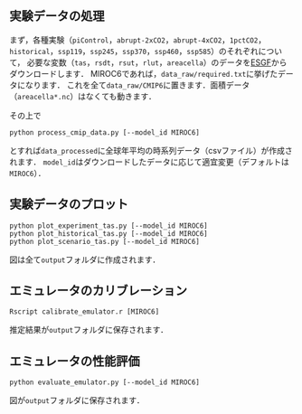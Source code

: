 ## 実験データの処理

まず，各種実験（`piControl`，`abrupt-2xCO2`，`abrupt-4xCO2`，`1pctCO2`，`historical`，`ssp119`，`ssp245`，`ssp370`，`ssp460`，`ssp585`）のそれぞれについて，
必要な変数（`tas`，`rsdt`，`rsut`，`rlut`，`areacella`）のデータを[ESGF](https://esgf.llnl.gov/)からダウンロードします．
MIROC6であれば，`data_raw/required.txt`に挙げたデータになります．
これを全て`data_raw/CMIP6`に置きます．面積データ（`areacella*.nc`）はなくても動きます．

その上で
```
python process_cmip_data.py [--model_id MIROC6]
```
とすれば`data_processed`に全球年平均の時系列データ（csvファイル）が作成されます．
`model_id`はダウンロードしたデータに応じて適宜変更（デフォルトは`MIROC6`）．

## 実験データのプロット

```
python plot_experiment_tas.py [--model_id MIROC6]
python plot_historical_tas.py [--model_id MIROC6]
python plot_scenario_tas.py [--model_id MIROC6]
```
図は全て`output`フォルダに作成されます．

## エミュレータのカリブレーション

```
Rscript calibrate_emulator.r [MIROC6]
```
推定結果が`output`フォルダに保存されます．

## エミュレータの性能評価

```
python evaluate_emulator.py [--model_id MIROC6]
```
図が`output`フォルダに保存されます．

